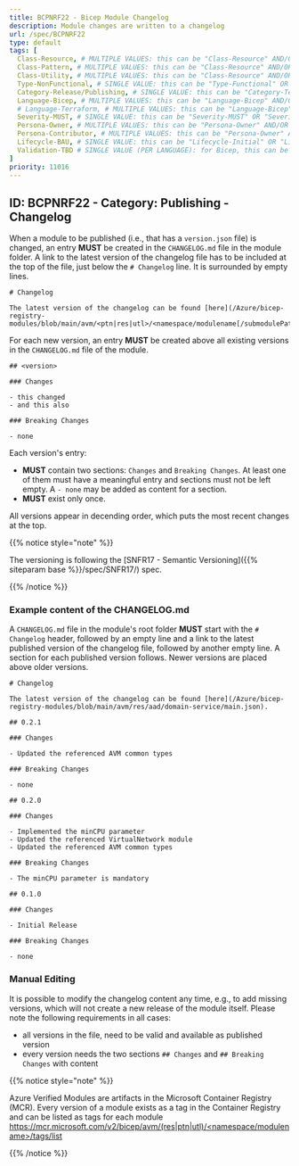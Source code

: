 ```yaml
---
title: BCPNRF22 - Bicep Module Changelog
description: Module changes are written to a changelog
url: /spec/BCPNRF22
type: default
tags: [
  Class-Resource, # MULTIPLE VALUES: this can be "Class-Resource" AND/OR "Class-Pattern" AND/OR "Class-Utility"
  Class-Pattern, # MULTIPLE VALUES: this can be "Class-Resource" AND/OR "Class-Pattern" AND/OR "Class-Utility"
  Class-Utility, # MULTIPLE VALUES: this can be "Class-Resource" AND/OR "Class-Pattern" AND/OR "Class-Utility"
  Type-NonFunctional, # SINGLE VALUE: this can be "Type-Functional" OR "Type-NonFunctional"
  Category-Release/Publishing, # SINGLE VALUE: this can be "Category-Testing" OR "Category-Telemetry" OR "Category-Contribution/Support" OR "Category-Documentation" OR "Category-CodeStyle" OR "Category-Naming/Composition" OR "Category-Inputs/Outputs" OR "Category-Release/Publishing"
  Language-Bicep, # MULTIPLE VALUES: this can be "Language-Bicep" AND/OR "Language-Terraform"
  # Language-Terraform, # MULTIPLE VALUES: this can be "Language-Bicep" AND/OR "Language-Terraform"
  Severity-MUST, # SINGLE VALUE: this can be "Severity-MUST" OR "Severity-SHOULD" OR "Severity-MAY"
  Persona-Owner, # MULTIPLE VALUES: this can be "Persona-Owner" AND/OR "Persona-Contributor"
  Persona-Contributor, # MULTIPLE VALUES: this can be "Persona-Owner" AND/OR "Persona-Contributor"
  Lifecycle-BAU, # SINGLE VALUE: this can be "Lifecycle-Initial" OR "Lifecycle-BAU" OR "Lifecycle-EOL"
  Validation-TBD # SINGLE VALUE (PER LANGUAGE): for Bicep, this can be "Validation-BCP/Manual" OR "Validation-BCP/CI/Informational" OR "Validation-BCP/CI/Enforced" and for Terraform, this can be "Validation-TF/Manual" OR "Validation-TF/CI/Informational" OR "Validation-TF/CI/Enforced"
]
priority: 11016
---
```


## ID: BCPNRF22 - Category: Publishing - Changelog

When a module to be published (i.e., that has a `version.json` file) is changed, an entry **MUST** be created in the `CHANGELOG.md` file in the module folder. A link to the latest version of the changelog file has to be included at the top of the file, just below the `# Changelog` line. It is surrounded by empty lines.



```text
# Changelog

The latest version of the changelog can be found [here](/Azure/bicep-registry-modules/blob/main/avm/<ptn|res|utl>/<namespace/modulename[/submodulePath]>/main.json).

```

For each new version, an entry **MUST** be created above all existing versions in the `CHANGELOG.md` file of the module.

```text
## <version>

### Changes

- this changed
- and this also

### Breaking Changes

- none
```

Each version's entry:

- **MUST** contain two sections: `Changes` and `Breaking Changes`. At least one of them must have a meaningful entry and sections must not be left empty. A `- none` may be added as content for a section.
- **MUST** exist only once.

All versions appear in decending order, which puts the most recent changes at the top.

  {{% notice style="note" %}}

  The versioning is following the [SNFR17 - Semantic Versioning]({{% siteparam base %}}/spec/SNFR17/) spec.

  {{% /notice %}}

### Example content of the CHANGELOG.md

A `CHANGELOG.md` file in the module's root folder **MUST** start with the `# Changelog` header, followed by an empty line and a link to the latest published version of the changelog file, followed by another empty line. A section for each published version follows. Newer versions are placed above older versions.

```text
# Changelog

The latest version of the changelog can be found [here](/Azure/bicep-registry-modules/blob/main/avm/res/aad/domain-service/main.json).

## 0.2.1

### Changes

- Updated the referenced AVM common types

### Breaking Changes

- none

## 0.2.0

### Changes

- Implemented the minCPU parameter
- Updated the referenced VirtualNetwork module
- Updated the referenced AVM common types

### Breaking Changes

- The minCPU parameter is mandatory

## 0.1.0

### Changes

- Initial Release

### Breaking Changes

- none

```

### Manual Editing

It is possible to modify the changelog content any time, e.g., to add missing versions, which will not create a new release of the module itself. Please note the following requirements in all cases:

- all versions in the file, need to be valid and available as published version
- every version needs the two sections `## Changes` and `## Breaking Changes` with content

{{% notice style="note" %}}

Azure Verified Modules are artifacts in the Microsoft Container Registry (MCR). Every version of a module exists as a tag in the Container Registry and can be listed as tags for each module [https://mcr.microsoft.com/v2/bicep/avm/(res|ptn|utl)/<namespace/modulename>/tags/list](https://mcr.microsoft.com/v2/bicep/avm/$moduleType/$moduleFolderName/tags/list)

{{% /notice %}}
